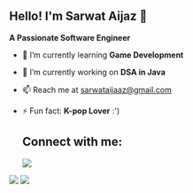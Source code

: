 ## Hello! I'm Sarwat Aijaz 👋
 **A Passionate Software Engineer**


- 🌱 I’m currently learning **Game Development**
- 🔭 I’m currently working on **DSA in Java** 
- 📫 Reach me at sarwataijaaz@gmail.com
- ⚡ Fun fact: **K-pop Lover** :')


  ## Connect with me:
  [![](https://img.shields.io/badge/linkedin-%230077B5.svg?style=for-the-badge&logo=linkedin)](https://www.linkedin.com/in/sarwataijaz/)

<img src="https://github-readme-stats.vercel.app/api?username=sarwataijaz&show_icons=true"/>
<img src="https://github-readme-stats.vercel.app/api/top-langs?username=sarwataijaz&layout=compact"/>




